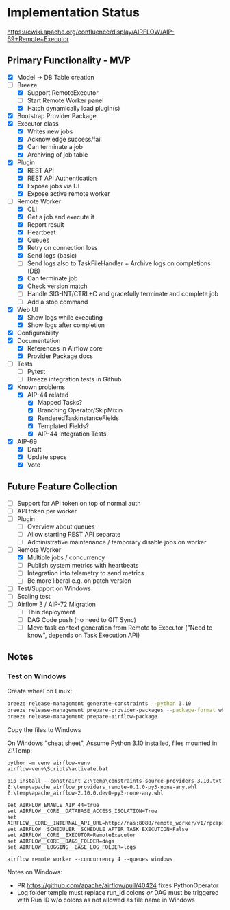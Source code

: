 <!--
 Licensed to the Apache Software Foundation (ASF) under one
 or more contributor license agreements.  See the NOTICE file
 distributed with this work for additional information
 regarding copyright ownership.  The ASF licenses this file
 to you under the Apache License, Version 2.0 (the
 "License"); you may not use this file except in compliance
 with the License.  You may obtain a copy of the License at

   http://www.apache.org/licenses/LICENSE-2.0

 Unless required by applicable law or agreed to in writing,
 software distributed under the License is distributed on an
 "AS IS" BASIS, WITHOUT WARRANTIES OR CONDITIONS OF ANY
 KIND, either express or implied.  See the License for the
 specific language governing permissions and limitations
 under the License.
 -->

# Implementation Status

https://cwiki.apache.org/confluence/display/AIRFLOW/AIP-69+Remote+Executor

## Primary Functionality - MVP

- [x] Model -> DB Table creation
- [ ] Breeze
  - [x] Support RemoteExecutor
  - [ ] Start Remote Worker panel
  - [x] Hatch dynamically load plugin(s)
- [x] Bootstrap Provider Package
- [x] Executor class
  - [x] Writes new jobs
  - [x] Acknowledge success/fail
  - [x] Can terminate a job
  - [x] Archiving of job table
- [x] Plugin
  - [x] REST API
  - [x] REST API Authentication
  - [x] Expose jobs via UI
  - [x] Expose active remote worker
- [ ] Remote Worker
  - [x] CLI
  - [x] Get a job and execute it
  - [x] Report result
  - [x] Heartbeat
  - [x] Queues
  - [x] Retry on connection loss
  - [x] Send logs (basic)
  - [ ] Send logs also to TaskFileHandler + Archive logs on completions (DB)
  - [x] Can terminate job
  - [x] Check version match
  - [ ] Handle SIG-INT/CTRL+C and gracefully terminate and complete job
  - [ ] Add a stop command
- [x] Web UI
  - [x] Show logs while executing
  - [x] Show logs after completion
- [x] Configurability
- [x] Documentation
  - [x] References in Airflow core
  - [x] Provider Package docs
- [ ] Tests
  - [ ] Pytest
  - [ ] Breeze integration tests in Github
- [x] Known problems
  - [x] AIP-44 related
    - [x] Mapped Tasks?
    - [x] Branching Operator/SkipMixin
    - [x] RenderedTaskinstanceFields
    - [x] Templated Fields?
    - [x] AIP-44 Integration Tests
- [x] AIP-69
  - [x] Draft
  - [x] Update specs
  - [x] Vote

## Future Feature Collection

- [ ] Support for API token on top of normal auth
- [ ] API token per worker
- [ ] Plugin
  - [ ] Overview about queues
  - [ ] Allow starting REST API separate
  - [ ] Administrative maintenance / temporary disable jobs on worker
- [ ] Remote Worker
  - [x] Multiple jobs / concurrency
  - [ ] Publish system metrics with heartbeats
  - [ ] Integration into telemetry to send metrics
  - [ ] Be more liberal e.g. on patch version
- [ ] Test/Support on Windows
- [ ] Scaling test
- [ ] Airflow 3 / AIP-72 Migration
  - [ ] Thin deployment
  - [ ] DAG Code push (no need to GIT Sync)
  - [ ] Move task context generation from Remote to Executor ("Need to know", depends on Task Execution API)

## Notes

### Test on Windows

Create wheel on Linux:

``` bash
breeze release-management generate-constraints --python 3.10
breeze release-management prepare-provider-packages --package-format wheel --include-removed-providers remote
breeze release-management prepare-airflow-package
```

Copy the files to Windows

On Windows "cheat sheet", Assume Python 3.10 installed, files mounted in Z:\Temp:

``` text
python -m venv airflow-venv
airflow-venv\Scripts\activate.bat

pip install --constraint Z:\temp\constraints-source-providers-3.10.txt Z:\temp\apache_airflow_providers_remote-0.1.0-py3-none-any.whl Z:\temp\apache_airflow-2.10.0.dev0-py3-none-any.whl

set AIRFLOW_ENABLE_AIP_44=true
set AIRFLOW__CORE__DATABASE_ACCESS_ISOLATION=True
set AIRFLOW__CORE__INTERNAL_API_URL=http://nas:8080/remote_worker/v1/rpcapi
set AIRFLOW__SCHEDULER__SCHEDULE_AFTER_TASK_EXECUTION=False
set AIRFLOW__CORE__EXECUTOR=RemoteExecutor
set AIRFLOW__CORE__DAGS_FOLDER=dags
set AIRFLOW__LOGGING__BASE_LOG_FOLDER=logs

airflow remote worker --concurrency 4 --queues windows
```

Notes on Windows:

- PR https://github.com/apache/airflow/pull/40424 fixes PythonOperator
- Log folder temple must replace run_id colons _or_ DAG must be triggered with Run ID w/o colons as not allowed as file name in Windows
